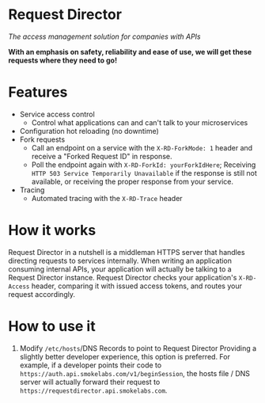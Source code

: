 # Request Director
*The access management solution for companies with APIs*

**With an emphasis on safety, reliability and ease of use, we will get these requests where they need to go!**

# Features
- Service access control
  - Control what applications can and can't talk to your microservices
- Configuration hot reloading (no downtime)
- Fork requests
  - Call an endpoint on a service with the `X-RD-ForkMode: 1` header and receive a "Forked Request ID" in response.
  - Poll the endpoint again with `X-RD-ForkId: yourForkIdHere`; Receiving `HTTP 503 Service Temporarily Unavailable` if the response is still not available, or receiving the proper response from your service.
- Tracing
  - Automated tracing with the `X-RD-Trace` header

# How it works
Request Director in a nutshell is a middleman HTTPS server that handles directing requests to services internally. When writing an
application consuming internal APIs, your application will actually be talking to a Request Director instance. Request Director checks your application's `X-RD-Access` header, comparing it with issued access tokens, and routes your request accordingly.

# How to use it
1. Modify `/etc/hosts`/DNS Records to point to Request Director
Providing a slightly better developer experience, this option is preferred. For example, if a developer points their code to `https://auth.api.smokelabs.com/v1/beginSession`, the hosts file / DNS server will actually forward their request to `https://requestdirector.api.smokelabs.com`.

